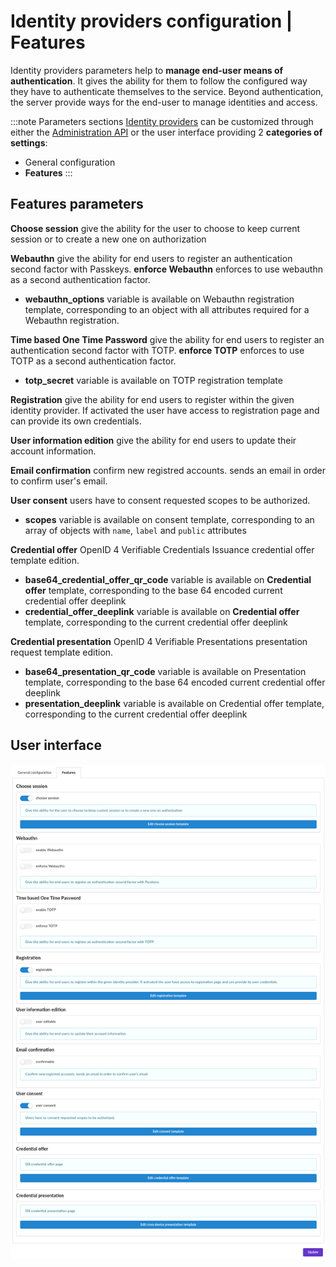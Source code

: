 # Identity providers configuration | Features

Identity providers parameters help to __manage end-user means of authentication__. It gives the ability for them to follow the configured way they have to authenticate themselves to the service. Beyond authentication, the server provide ways for the end-user to manage identities and access.


:::note Parameters sections
[Identity providers](/docs/provider-configuration/configure-identity-providers) can be customized through either the [Administration API](/api/list-clients) or the user interface providing 2 __categories of settings__:

- General configuration
- __Features__
:::

## Features parameters

<div class="parameters">

__Choose session__ give the ability for the user to choose to keep current session or to create a new one on authorization

__Webauthn__ give the ability for end users to register an authentication second factor with Passkeys. __enforce Webauthn__ enforces to use webauthn as a second authentication factor.
- __webauthn_options__ variable is available on Webauthn registration template, corresponding to an object with all attributes required for a Webauthn registration.

__Time based One Time Password__ give the ability for end users to register an authentication second factor with TOTP. __enforce TOTP__ enforces to use TOTP as a second authentication factor.
- __totp_secret__ variable is available on TOTP registration template

__Registration__ give the ability for end users to register within the given identity provider. If activated the user have access to registration page and can provide its own credentials.

__User information edition__ give the ability for end users to update their account information.

__Email confirmation__ confirm new registred accounts. sends an email in order to confirm user's email.

__User consent__ users have to consent requested scopes to be authorized.
- __scopes__ variable is available on consent template, corresponding to an array of objects with `name`, `label` and `public` attributes

__Credential offer__ OpenID 4 Verifiable Credentials Issuance credential offer template edition.
- __base64_credential_offer_qr_code__ variable is available on __Credential offer__ template, corresponding to the base 64 encoded current credential offer deeplink
- __credential_offer_deeplink__ variable is available on __Credential offer__ template, corresponding to the current credential offer deeplink

__Credential presentation__ OpenID 4 Verifiable Presentations presentation request template edition.
- __base64_presentation_qr_code__ variable is available on Presentation template, corresponding to the base 64 encoded current credential offer deeplink
- __presentation_deeplink__ variable is available on Credential offer template, corresponding to the current credential offer deeplink

</div>

## User interface

![identity provider form](/assets/images/identity-providers-features.png)
